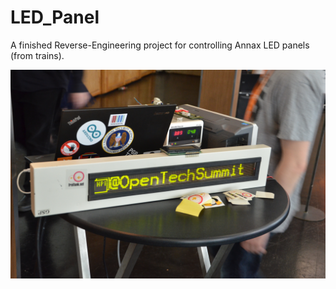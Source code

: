 # LED_Panel
A finished Reverse-Engineering project for controlling Annax LED panels (from trains).

![halbes Panel](https://github.com/HPIMakerKlub/LED_Panel/raw/master/DSC_3423.JPG "Eine Displayeinheit besteht aus zwei dieser Panels")
